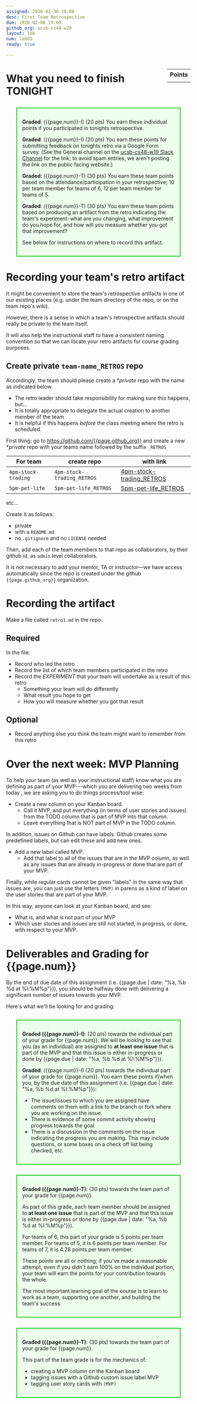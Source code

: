 ```yaml
---
assigned: 2020-01-30 16:00
desc: First Team Retrospective
due: 2020-02-06 19:00
github_org: ucsb-cs48-w20
layout: lab
num: lab03
ready: true

---
```


<div style="display:none">
https://ucsb-cs48.github.io/w19/lab/lab04/
</div>

<style>
div.grade { margin: 2em; padding: 1em; border: 2px solid #0c0; background-color: #efe; }   
</style>

<div style="float:right; width: auto;">

<table style="margin-top:1em;">
<tr>
   <th>Points</th>
</tr>
<tr>
   <td class="pointCount"></td>
</tr>
</table>

</div>

# What you need to finish TONIGHT

<div class="grade" markdown="1">

**Graded**: ({{page.num}}-I) (20 pts) You earn these individual points if you participated in tonights retrospective.

**Graded**: ({{page.num}}-I) (20 pts) You earn these points for submitting feedback on tonights retro via a Google Form survey.
(See the General channel on the [ucsb-cs48-w19 Slack Channel](https://ucsb-cs48-w18.slack.com) for the link; to avoid spam entries, we aren't posting the link on the public facing website.)

**Graded**: ({{page.num}}-T) (30 pts) You earn these team points based on the attendance/participation in your retrospective; 10 per team member for
teams of 6, 12 per team member for teams of 5.

**Graded**: ({{page.num}}-T) (30 pts) You earn these team points based on producing an artifact from the retro indicating the team's experiment:
what are you changing, what improvement do you hope for, and how will you measure whether you got that improvement?

See below for instructions on where to record this artifact.

</div>


# Recording your team's retro artifact

It might be convenient to store the team's retrospective artifacts in one of our existing places (e.g. under the team directory of the repo, or on the team repo's wiki).

However, there is a sense in which a team's retrospective artifacts should really be private to the team itself.  

It will also help the instructional staff to have a consistent naming convention so that we can locate your retro artifacts for course grading purposes.

## Create private `team-name_RETROS` repo

Accordingly, the team should please create a **private* repo with the name as indicated below.  
* The retro leader should take responsibility for making sure this happens, but...
* It is totally appropriate to delegate the actual creation to another member of the team 
* It is helpful if this happens *before* the class meeting where the retro is scheduled.

First thing: go to <https://github.com/{{page.github_org}}> and create a new **private* repo with your teams name followed by the suffix `_RETROS`

| For team | create repo | with link    |
|----------|-------------|--------------|
| `4pm-stock-trading` | `4pm-stock-trading_RETROS` | [4pm-stock-trading_RETROS](https://github.com/{{page.github_org}}/4pm-stock-trading_RETROS) |
| `5pm-pet-life` | `5pm-pet-life_RETROS` | [5pm-pet-life_RETROS](https://github.com/{{page.github_org}}/5pm-pet-life_RETROS) |

etc...

Create it as follows:
* private
* with a `README.md`
* no `.gitignore` and no `LICENSE`  needed

Then, add each of the team members to that repo as collaborators, by their github id, as `admin` level collaborators.

It is not necessary to add your mentor, TA or instructor&mdash;we have access automatically since the repo is created under the github `{{page.github_org}}` organization.

# Recording the artifact

Make a file called `retro1.md` in the repo.

## Required

In the file:
* Record who led the retro
* Record the list of which team members participated in the retro
* Record the *EXPERIMENT* that your team will undertake as a result of this retro
   * Something your team will do differently
   * What result you hope to get 
   * How you will measure whether you got that result

## Optional

* Record anything else you think the team might want to remember from this retro


# Over the next week: MVP Planning

To help your team (as well as your instructional staff) know what you are defining as part of your MVP---which you are delivering two weeks from today
, we are asking you to do things process/tool wise:

* Create a new column on your Kanban board.  
   * Call it MVP, and put everything (in terms of user stories and issues) from the TODO column that is part of MVP into that column.
   * Leave everything that is NOT part of MVP in the TODO column.
   
In addition, issues on Github can have labels.  Github creates some predefined labels, but can edit these and add new ones.

* Add a new label called MVP.
   * Add that label to all of the issues that are in the MVP column, as well as any issues that are already in-progress or done
      that are part of your MVP.
 
Finally, while regular cards cannot be given "labels" in the same way that issues are, you can just use the letters `(MVP)` in parens
as a kind of label on the user stories that are part of your MVP.

In this way, anyone can look at your Kanban board, and see:
* What is, and what is not part of your MVP
* Which user stories and issues are still not started, in progress, or done, with respect to your MVP.

# Deliverables and Grading for {{page.num}}

By the end of due date of this assignment (i.e. {{page.due |  date: "%a, %b %d at %l:%M%p"}}), you should be halfway done
with delivering a significant number of issues towards your MVP.

Here's what we'll be looking for and grading:

<div class="grade" markdown="1">

**Graded ({{page.num}}-I)**: (20 pts) towards the individual part of your grade for {{page.num}}.   We will be looking to see that you (as an individual)
are assigned to **at least one issue** that is part of the MVP and that this issue 
is either in-progress or done by {{page.due |  date: "%a, %b %d at %l:%M%p"}}).

**Graded**: ({{page.num}}-I) (20 pts) towards the individual part of your grade for {{page.num}}.   You earn these points if/when you, by the due date of this assignment (i.e. {{page.due |  date: "%a, %b %d at %l:%M%p"}}):

* The issue/issues to which you are assigned have comments on them with a link to the branch or fork where you are working on the issue.
* There is evidence of some commit activity showing progress towards the goal
* There is a discussion in the comments on the issue indicating the progress you are making.  This may include questions, or some boxes on a check
   off list being checked, etc.

</div>


<div class="grade" markdown="1">

**Graded ({{page.num}}-T)**: (30 pts) towards the team part of your grade for {{page.num}}.  

As part of this grade, each team member 
should be assigned to  **at least one issue** that is part of the MVP and that this issue 
is either in-progress or done by {{page.due |  date: "%a, %b %d at %l:%M%p"}}).

For teams of 6, this part of your grade is 5 points per team member.  For teams of 5, it is 6 points per team member. For teams of 7, it is 4.28 points per team member.   

These points are all or nothing; if you've made a reasonable attempt, even if you didn't earn 100% on the individual portion, 
your team will earn the points for your contribution towards the whole.  

The most important learning goal of the course is to learn to work as a team, supporting one another, and building the team's success.

</div>  

<div class="grade" markdown="1">

**Graded ({{page.num}}-T)**: (30 pts) towards the team part of your grade for {{page.num}}.  

This part of the team grade is for the mechanics of:
* creating a MVP column on the Kanban board
* tagging issues with a Github custom issue label MVP
* tagging user story cards with `(MVP)`
</div>  


